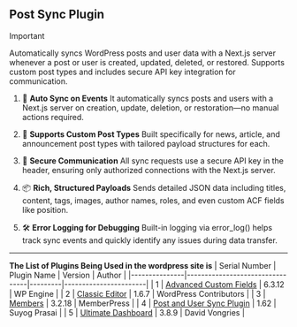 ## Post Sync Plugin 

> [!IMPORTANT]
>Automatically syncs WordPress posts and user data with a Next.js server whenever a post or user is created, updated, deleted, or restored. Supports custom post types and includes secure API key integration for communication.

1. 🔁 **Auto Sync on Events**
It automatically syncs posts and users with a Next.js server on creation, update, deletion, or restoration—no manual actions required.

2. 🧠 **Supports Custom Post Types**
Built specifically for news, article, and announcement post types with tailored payload structures for each.

3. 🔐 **Secure Communication**
All sync requests use a secure API key in the header, ensuring only authorized connections with the Next.js server.

4. 📦 **Rich, Structured Payloads**
Sends detailed JSON data including titles, content, tags, images, author names, roles, and even custom ACF fields like position.

5. 🛠️ **Error Logging for Debugging**
Built-in logging via error_log() helps track sync events and quickly identify any issues during data transfer.

---
**The List of Plugins Being Used in the wordpress site is**
| Serial Number | Plugin Name                     | Version | Author                |
|---------------|---------------------------------|---------|-----------------------|
| 1             | [Advanced Custom Fields](https://wordpress.org/plugins/advanced-custom-fields/) | 6.3.12  | WP Engine             |
| 2             | [Classic Editor](https://wordpress.org/plugins/classic-editor/) | 1.6.7   | WordPress Contributors |
| 3             | [Members](https://wordpress.org/plugins/members/) | 3.2.18  | MemberPress           |
| 4             | [Post and User Sync Plugin](https://github.com/SuyogPrasai/parewa_cms/releases/tag/parewa) | 1.62    | Suyog Prasai    |
| 5             | [Ultimate Dashboard](https://wordpress.org/plugins/ultimate-dashboard/) | 3.8.9   | David Vongries        |